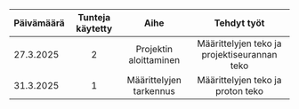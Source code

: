 | Päivämäärä  | Tunteja käytetty | Aihe | Tehdyt työt |  
| :---  |     :---:      |     :---:      |     :---:      |
| 27.3.2025 | 2 | Projektin aloittaminen | Määrittelyjen teko ja projektiseurannan teko |  
| 31.3.2025 | 1 | Määrittelyjen tarkennus | Määrittelyjen teko ja proton teko |  
